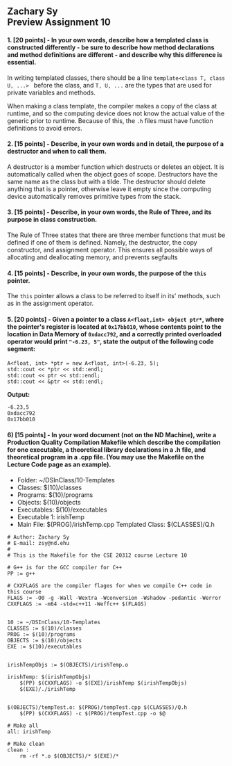 ## Zachary Sy<br>Preview Assignment 10

#### 1. [20 points] - In your own words, describe how a templated class is constructed differently - be sure to describe how method declarations and method definitions are different - and describe why this difference is essential.

In writing templated classes, there should be a line
`template<class T, class U, ...> `
before the class, and `T, U, ...` are the types that are used for private variables and methods.

When making a class template, the compiler makes a copy of the class at runtime, and so the computing device does not know the actual value of the generic prior to runtime.  Because of this, the `.h` files must have function definitions to avoid errors.

#### 2. [15 points] - Describe, in your own words and in detail, the purpose of a destructor and when to call them.

A destructor is a member function which destructs or deletes an object. It is automatically called when the object goes of scope. Destructors have the same name as the class but with a tilde. The destructor should delete anything that is a pointer, otherwise leave it empty since the computing device automatically removes primitive types from the stack.

#### 3. [15 points] - Describe, in your own words, the Rule of Three, and its purpose in class construction.

The Rule of Three states that there are three member functions that must be defined if one of them is defined. Namely, the destructor, the copy constructor, and assignment operator. This ensures all possible ways of allocating and deallocating memory, and prevents segfaults

#### 4. [15 points] - Describe, in your own words, the purpose of the `this` pointer.

The `this` pointer allows a class to be referred to itself in its' methods, such as in the assignment operator. 

#### 5. [20 points] - Given a pointer to a class `A<float,int> object ptr*`, where the pointer's register is located at `0x17bb010`, whose contents point to the location in Data Memory of `0xdacc792`, and a correctly printed overloaded operator would print `"-6.23, 5"`, state the output of the following code segment:
```
A<float, int> *ptr = new A<float, int>(-6.23, 5);
std::cout << *ptr << std::endl;
std::cout << ptr << std::endl;
std::cout << &ptr << std::endl;
```

**Output:**

```
-6.23,5
0xdacc792
0x17bb010
```
#### 6) [15 points] - In your word document (not on the ND Machine), write a Production Quality Compilation Makefile which describe the compilation for one executable, a theoretical library declarations in a .h file, and theoretical program in a .cpp file.  (You may use the Makefile on the Lecture Code page as an example).

* Folder: ~/DSInClass/10-Templates
* Classes: $(10)/classes
* Programs: $(10)/programs
* Objects: $(10)/objects
* Executables: $(10)/executables
* Executable 1: irishTemp
* Main File: $(PROG)/irishTemp.cpp
Templated Class: $(CLASSES)/Q.h

```
# Author: Zachary Sy
# E-mail: zsy@nd.ehu
#
# This is the Makefile for the CSE 20312 course Lecture 10

# G++ is for the GCC compiler for C++
PP := g++

# CXXFLAGS are the compiler flages for when we compile C++ code in this course 
FLAGS := -O0 -g -Wall -Wextra -Wconversion -Wshadow -pedantic -Werror 
CXXFLAGS := -m64 -std=c++11 -Weffc++ $(FLAGS) 


10 := ~/DSInClass/10-Templates
CLASSES := $(10)/classes
PROG := $(10)/programs
OBJECTS := $(10)/objects
EXE := $(10)/executables


irishTempObjs := $(OBJECTS)/irishTemp.o

irishTemp: $(irishTempObjs)
	$(PP) $(CXXFLAGS) -o $(EXE)/irishTemp $(irishTempObjs)
	$(EXE)/./irishTemp


$(OBJECTS)/tempTest.o: $(PROG)/tempTest.cpp $(CLASSES)/Q.h
	$(PP) $(CXXFLAGS) -c $(PROG)/tempTest.cpp -o $@

# Make all
all: irishTemp

# Make clean
clean :
	rm -rf *.o $(OBJECTS)/* $(EXE)/*
```